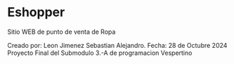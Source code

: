# Eshopper
Sitio WEB de punto de venta de Ropa

Creado por: Leon Jimenez Sebastian Alejandro. Fecha: 28 de Octubre 2024
Proyecto Final del Submodulo
3.-A de programacion Vespertino
